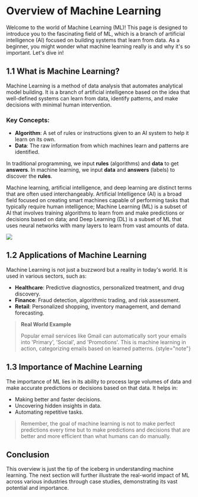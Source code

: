 # Overview of Machine Learning

Welcome to the world of Machine Learning (ML)! This page is designed to introduce you to the fascinating field of ML, which is a branch of artificial intelligence (AI) focused on building systems that learn from data. As a beginner, you might wonder what machine learning really is and why it's so important. Let's dive in!

## 1.1 What is Machine Learning?

Machine Learning is a method of data analysis that automates analytical <tooltip term="GUI">model</tooltip> building. It is a branch of artificial intelligence based on the idea that well-defined systems can learn from data, identify patterns, and make decisions with minimal human intervention.

### Key Concepts:

- **Algorithm**: A set of rules or instructions given to an AI system to help it learn on its own.
- **Data**: The raw information from which machines learn and patterns are identified.

In traditional programming, we input **rules** (algorithms) and **data** to get **answers**. In machine learning, we input **data** and **answers** (labels) to discover the **rules**.

<procedure title="AI vs. ML vs. Deep Learning" collapsible="true">
<p>Machine learning, artificial intelligence, and deep learning are distinct terms that are often used interchangeably.
Artificial Intelligence (AI) is a broad field focused on creating smart machines capable of performing tasks that typically require human intelligence; Machine Learning (ML) is a subset of AI that involves training algorithms to learn from and make predictions or decisions based on data; and Deep Learning (DL) is a subset of ML that uses neural networks with many layers to learn from vast amounts of data.</p>

<img src="Definitions.png"/>

</procedure>

## 1.2 Applications of Machine Learning

Machine Learning is not just a buzzword but a reality in today's world. It is used in various sectors, such as:

- **Healthcare**: Predictive diagnostics, personalized treatment, and drug discovery.
- **Finance**: Fraud detection, algorithmic trading, and risk assessment.
- **Retail**: Personalized shopping, inventory management, and demand forecasting.

> **Real World Example**
> 
> Popular email services like Gmail can automatically sort your emails into 'Primary', 'Social', and 'Promotions'. This is machine learning in action, categorizing emails based on learned patterns.
{style="note"}

## 1.3 Importance of Machine Learning

The importance of ML lies in its ability to process large volumes of data and make accurate predictions or decisions based on that data. It helps in:

- Making better and faster decisions.
- Uncovering hidden insights in data.
- Automating repetitive tasks.

> Remember, the goal of machine learning is not to make perfect predictions every time but to make predictions and decisions that are better and more efficient than what humans can do manually.
>

## Conclusion

This overview is just the tip of the iceberg in understanding machine learning. The next section will further illustrate the real-world impact of ML across various industries through case studies, demonstrating its vast potential and importance. 